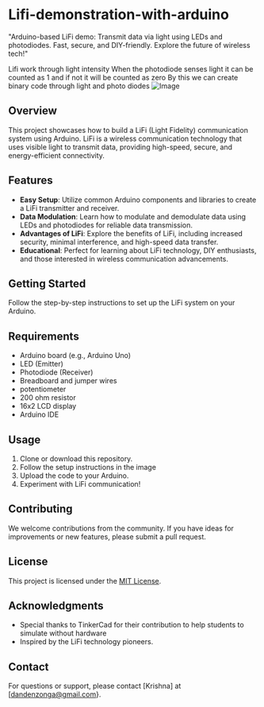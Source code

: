 # Lifi-demonstration-with-arduino
"Arduino-based LiFi demo: Transmit data via light using LEDs and photodiodes. Fast, secure, and DIY-friendly. Explore the future of wireless tech!"

Lifi work through light intensity 
When the photodiode senses light it can be counted as 1 and if not it will be counted as zero
By this we can create binary code through light and photo diodes 
![Image](https://github.com/krishna1000101/Lifi-demonstration-with-arduino/blob/main/Screenshot%20from%202023-09-10%2014-40-27.png)


## Overview   

This project showcases how to build a LiFi (Light Fidelity) communication system using Arduino. LiFi is a wireless communication technology that uses visible light to transmit data, providing high-speed, secure, and energy-efficient connectivity.

## Features

- **Easy Setup**: Utilize common Arduino components and libraries to create a LiFi transmitter and receiver.
- **Data Modulation**: Learn how to modulate and demodulate data using LEDs and photodiodes for reliable data transmission.
- **Advantages of LiFi**: Explore the benefits of LiFi, including increased security, minimal interference, and high-speed data transfer.
- **Educational**: Perfect for learning about LiFi technology, DIY enthusiasts, and those interested in wireless communication advancements. 

## Getting Started

Follow the step-by-step instructions  to set up the LiFi system on your Arduino.

## Requirements

- Arduino board (e.g., Arduino Uno)
- LED (Emitter)
- Photodiode (Receiver)
- Breadboard and jumper wires
- potentiometer
- 200 ohm resistor
- 16x2 LCD display 
- Arduino IDE

## Usage

1. Clone or download this repository.
2. Follow the setup instructions in the image 
3. Upload the code to your Arduino.
4. Experiment with LiFi communication!

## Contributing

We welcome contributions from the community. If you have ideas for improvements or new features, please submit a pull request.

## License

This project is licensed under the [MIT License](https://github.com/krishna1000101/Lifi-demonstration-with-arduino/blob/main/MIT%20License).

## Acknowledgments

- Special thanks to TinkerCad for their contribution to help students to simulate without hardware
- Inspired by the LiFi technology pioneers.

## Contact

For questions or support, please contact [Krishna] at [dandenzonga@gmail.com}.
